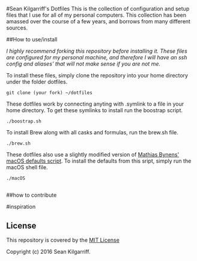 #Sean Kilgarriff's Dotfiles
This is the collection of configuration and setup files that I use for all of my personal computers. This collection has been amassed over the course of a few years, and borrows from many different sources.

##How to use/install

*I highly recommend forking this repository before installing it. These files are configured for my personal machine, and therefore I will have an ssh config and aliases' that will not make sense if you are not me.*

To install these files, simply clone the repository into your home directory under the folder dotfiles.

```
git clone (your fork) ~/dotfiles
```

These dotfiles work by connecting anyting with .symlink to a file in your home directory. To get these symlinks to install run the boostrap script.

```
./boostrap.sh
```

To install Brew along with all casks and formulas, run the brew.sh file.

```
./brew.sh
```

These dotfiles also use a slightly modified version of [Mathias Bynens' macOS defaults script](https://github.com/mathiasbynens/dotfiles/blob/master/.macos). To install the defaults from this sript, simply run the macOS shell file.

```
./macOS
```


##

##how to contribute

#inspiration

## License

This repository is covered by the [MIT License](/LICENSE)

Copyright (c) 2016 Sean Kilgarriff.
